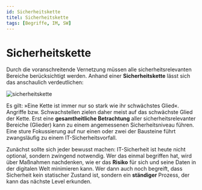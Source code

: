 ```yaml
---
id: Sicherheitskette
titel: Sicherheitskette
tags: [Begriffe, IM, SW]
---
```


# Sicherheitskette

Durch die voranschreitende Vernetzung müssen alle sicherheitsrelevanten Bereiche berücksichtigt werden. Anhand einer **Sicherheitskette** lässt  sich das anschaulich verdeutlichen:

![sicherheitskette](/img/sicherheitskette.jpg)

Es gilt: »Eine Kette ist immer nur so stark wie ihr schwächstes Glied«.  Angriffe bzw. Schwachstellen zielen daher meist auf das schwächste Glied der Kette. Erst eine **gesamtheitliche Betrachtung** aller sicherheitsrelevanter Bereiche (Glieder) kann zu einem angemessenen Sicherheitsniveau führen. Eine sture Fokussierung auf nur einen oder zwei der Bausteine führt zwangsläufig zu einem IT-Sicherheitsvorfall.

Zunächst sollte sich jeder bewusst machen: IT-Sicherheit ist heute nicht optional, sondern zwingend notwendig. Wer das einmal begriffen hat, wird über Maßnahmen nachdenken, wie er das **Risiko** für sich und seine Daten in der digitalen Welt minimieren kann. Wer dann  auch noch begreift, dass Sicherheit kein statischer Zustand ist, sondern ein **ständiger** Prozess, der kann das nächste Level erkunden.

